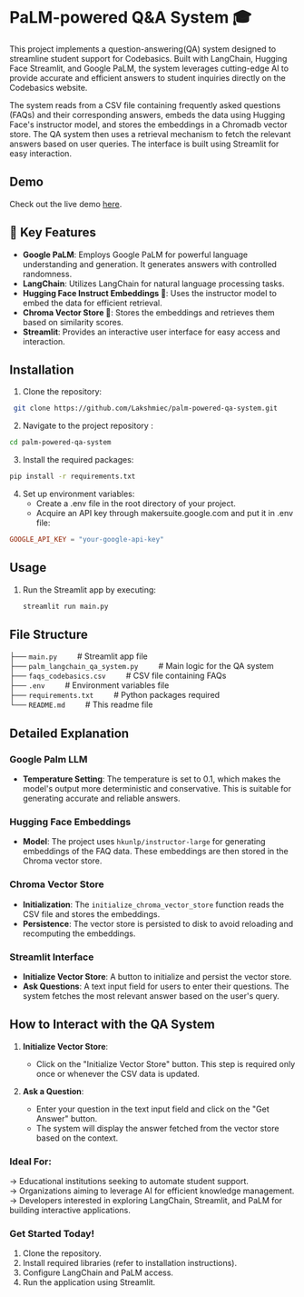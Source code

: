 # PaLM-powered Q&A System 🎓 
This project  implements a question-answering(QA) system designed to streamline student support for Codebasics. Built with LangChain, Hugging Face Streamlit, and Google PaLM, the system leverages cutting-edge AI to provide accurate and efficient answers to student inquiries directly on the Codebasics website.

The system reads from a CSV file containing frequently asked questions (FAQs) and their corresponding answers, embeds the data using Hugging Face's instructor model, and stores the embeddings in a Chromadb vector store. The QA system then uses a retrieval mechanism to fetch the relevant answers based on user queries. The interface is built using Streamlit for easy interaction.


## Demo

Check out the live demo [here](https://palm-powered-app-system-jh78gqewwvg3y8qy6rvslc.streamlit.app/).

## 🎯 Key Features
- **Google PaLM**: Employs Google PaLM for powerful language understanding and generation. It generates answers with controlled randomness.
- **LangChain**: Utilizes LangChain for natural language processing tasks.
- **Hugging Face Instruct Embeddings 🤗**: Uses the instructor model to embed the data for efficient retrieval.
- **Chroma Vector Store 🤗**: Stores the embeddings and retrieves them based on similarity scores.
- **Streamlit**: Provides an interactive user interface for easy access and interaction.

## Installation

1. Clone the repository:
  ```bash
   git clone https://github.com/Lakshmiec/palm-powered-qa-system.git
  ```
2. Navigate to the project repository :
  ```bash
  cd palm-powered-qa-system
  ```
3. Install the required packages:
  ```bash
  pip install -r requirements.txt
   ```

4. Set up environment variables:
   - Create a .env file in the root directory of your project.
   - Acquire an API key through makersuite.google.com and put it in .env file:
  ```toml
  GOOGLE_API_KEY = "your-google-api-key"
  ```
## Usage

1. Run the Streamlit app by executing:

    ```bash
    streamlit run main.py
    ```
## File Structure
├── `main.py` &nbsp;&nbsp;&nbsp; &nbsp;&nbsp;&nbsp;                      # Streamlit app file<br>
├── `palm_langchain_qa_system.py`  &nbsp;&nbsp;&nbsp; &nbsp;&nbsp;&nbsp;             # Main logic for the QA system<br>
├── `faqs_codebasics.csv`  &nbsp;&nbsp;&nbsp; &nbsp;&nbsp;&nbsp;                     # CSV file containing FAQs<br>
├── `.env`      &nbsp;&nbsp;&nbsp; &nbsp;&nbsp;&nbsp;                                # Environment variables file<br>
├── `requirements.txt` &nbsp;&nbsp;&nbsp; &nbsp;&nbsp;&nbsp;                         # Python packages required<br>
└── `README.md`     &nbsp;&nbsp;&nbsp; &nbsp;&nbsp;&nbsp;                            # This readme file<br>


## Detailed Explanation

### Google Palm LLM

- **Temperature Setting**: The temperature is set to 0.1, which makes the model's output more deterministic and conservative. This is suitable for generating accurate and reliable answers.

### Hugging Face Embeddings

- **Model**: The project uses `hkunlp/instructor-large` for generating embeddings of the FAQ data. These embeddings are then stored in the Chroma vector store.

### Chroma Vector Store

- **Initialization**: The `initialize_chroma_vector_store` function reads the CSV file and stores the embeddings.
- **Persistence**: The vector store is persisted to disk to avoid reloading and recomputing the embeddings.

### Streamlit Interface

- **Initialize Vector Store**: A button to initialize and persist the vector store.
- **Ask Questions**: A text input field for users to enter their questions. The system fetches the most relevant answer based on the user's query.

## How to Interact with the QA System

1. **Initialize Vector Store**:
    - Click on the "Initialize Vector Store" button. This step is required only once or whenever the CSV data is updated.

2. **Ask a Question**:
    - Enter your question in the text input field and click on the "Get Answer" button.
    - The system will display the answer fetched from the vector store based on the context.



### Ideal For:

-> Educational institutions seeking to automate student support.<br>
-> Organizations aiming to leverage AI for efficient knowledge management.<br>
-> Developers interested in exploring LangChain, Streamlit, and PaLM for building interactive applications.<br>

### Get Started Today!

1. Clone the repository.
2. Install required libraries (refer to installation instructions).
3. Configure LangChain and PaLM access.
4. Run the application using Streamlit.
